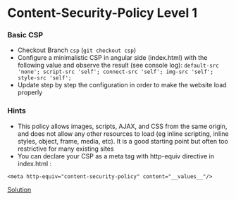 # Content-Security-Policy Level 1

### Basic CSP
- Checkout Branch `csp` (`git checkout csp`)
- Configure a minimalistic CSP in angular side (index.html)
  with the following value and observe the result
  (see console log):
  `default-src 'none'; script-src 'self'; connect-src 'self'; img-src 'self'; style-src 'self';`
- Update step by step the configuration in order to make the website load properly


### Hints

- This policy allows images, scripts, AJAX, and CSS from the same origin, and does not allow any other resources to load (eg inline scripting, inline styles, object, frame, media, etc). It is a good starting point but often too restrictive for many existing sites
- You can declare your CSP as a meta tag with http-equiv directive in index.html :

`<meta http-equiv="content-security-policy" content="__values__"/>`


[Solution](https://github.com/martinakraus/angular-security/tree/csp-solution)
